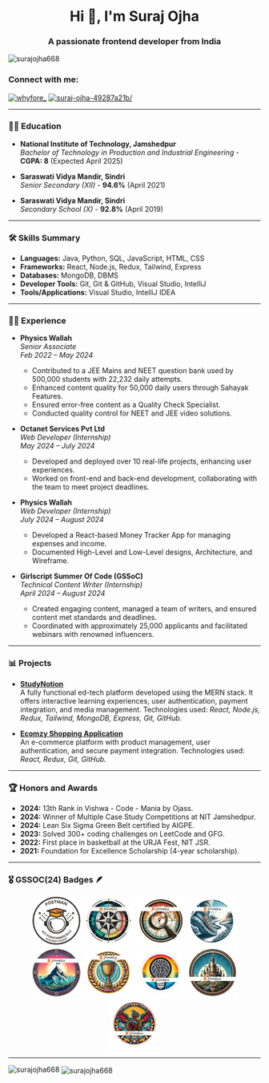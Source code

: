 <h1 align="center">Hi 👋, I'm Suraj Ojha</h1>
<h3 align="center">A passionate frontend developer from India</h3>

<p align="left"> <img src="https://komarev.com/ghpvc/?username=surajojha668&label=Profile%20views&color=0e75b6&style=flat" alt="surajojha668" /> </p>

<h3 align="left">Connect with me:</h3>
<p align="left">
<a href="https://twitter.com/whyfore_" target="blank"><img align="center" src="https://raw.githubusercontent.com/rahuldkjain/github-profile-readme-generator/master/src/images/icons/Social/twitter.svg" alt="whyfore_" height="30" width="40" /></a>
<a href="https://linkedin.com/in/suraj-ojha-49287a21b/" target="blank"><img align="center" src="https://raw.githubusercontent.com/rahuldkjain/github-profile-readme-generator/master/src/images/icons/Social/linked-in-alt.svg" alt="suraj-ojha-49287a21b/" height="30" width="40" /></a>
</p>

---

### 🧑‍🎓 Education
- **National Institute of Technology, Jamshedpur**  
  *Bachelor of Technology in Production and Industrial Engineering* - **CGPA: 8** (Expected April 2025)
  
- **Saraswati Vidya Mandir, Sindri**  
  *Senior Secondary (XII)* - **94.6%** (April 2021)
  
- **Saraswati Vidya Mandir, Sindri**  
  *Secondary School (X)* - **92.8%** (April 2019)

---

### 🛠️ Skills Summary
- **Languages:** Java, Python, SQL, JavaScript, HTML, CSS
- **Frameworks:** React, Node.js, Redux, Tailwind, Express
- **Databases:** MongoDB, DBMS
- **Developer Tools:** Git, Git & GitHub, Visual Studio, IntelliJ
- **Tools/Applications:** Visual Studio, IntelliJ IDEA

---

### 🧑‍💻 Experience
- **Physics Wallah**  
  *Senior Associate*  
  *Feb 2022 – May 2024*  
  - Contributed to a JEE Mains and NEET question bank used by 500,000 students with 22,232 daily attempts.
  - Enhanced content quality for 50,000 daily users through Sahayak Features.
  - Ensured error-free content as a Quality Check Specialist.
  - Conducted quality control for NEET and JEE video solutions.

- **Octanet Services Pvt Ltd**  
  *Web Developer (Internship)*  
  *May 2024 – July 2024*  
  - Developed and deployed over 10 real-life projects, enhancing user experiences.
  - Worked on front-end and back-end development, collaborating with the team to meet project deadlines.

- **Physics Wallah**  
  *Web Developer (Internship)*  
  *July 2024 – August 2024*  
  - Developed a React-based Money Tracker App for managing expenses and income.
  - Documented High-Level and Low-Level designs, Architecture, and Wireframe.

- **Girlscript Summer Of Code (GSSoC)**  
  *Technical Content Writer (Internship)*  
  *April 2024 – August 2024*  
  - Created engaging content, managed a team of writers, and ensured content met standards and deadlines.
  - Coordinated with approximately 25,000 applicants and facilitated webinars with renowned influencers.

---

### 📊 Projects
- **[StudyNotion](https://portfolio-three-virid-10.vercel.app/)**  
  A fully functional ed-tech platform developed using the MERN stack. It offers interactive learning experiences, user authentication, payment integration, and media management. Technologies used: *React, Node.js, Redux, Tailwind, MongoDB, Express, Git, GitHub.*

- **[Ecomzy Shopping Application](https://portfolio-three-virid-10.vercel.app/)**  
  An e-commerce platform with product management, user authentication, and secure payment integration. Technologies used: *React, Redux, Git, GitHub.*

---

### 🏆 Honors and Awards
- **2024:** 13th Rank in Vishwa - Code - Mania by Ojass.
- **2024:** Winner of Multiple Case Study Competitions at NIT Jamshedpur.
- **2024:** Lean Six Sigma Green Belt certified by AIGPE.
- **2023:** Solved 300+ coding challenges on LeetCode and GFG.
- **2022:** First place in basketball at the URJA Fest, NIT JSR.
- **2021:** Foundation for Excellence Scholarship (4-year scholarship).

---

### 🎖️ GSSOC(24) Badges 🪶
<p align="center">
  <img src="https://raw.githubusercontent.com/girlscript/gssoc-website-new/main/public/badges/postman.png" width="100px" height="100px" />
  <img src="https://raw.githubusercontent.com/girlscript/gssoc-website-new/main/public/badges/1.png" width="100px" height="100px" />
  <img src="https://raw.githubusercontent.com/girlscript/gssoc-website-new/main/public/badges/2.png" width="100px" height="100px" />
  <img src="https://raw.githubusercontent.com/girlscript/gssoc-website-new/main/public/badges/3.png" width="100px" height="100px" />
  <img src="https://raw.githubusercontent.com/girlscript/gssoc-website-new/main/public/badges/4.png" width="100px" height="100px" />
  <img src="https://raw.githubusercontent.com/girlscript/gssoc-website-new/main/public/badges/5.png" width="100px" height="100px" />
  <img src="https://raw.githubusercontent.com/girlscript/gssoc-website-new/main/public/badges/6.png" width="100px" height="100px" />
  <img src="https://raw.githubusercontent.com/girlscript/gssoc-website-new/main/public/badges/7.png" width="100px" height="100px" />
  <img src="https://raw.githubusercontent.com/girlscript/gssoc-website-new/main/public/badges/8.png" width="100px" height="100px" />
</p>

---

<p><img align="left" src="https://github-readme-stats.vercel.app/api/top-langs?username=surajojha668&show_icons=true&locale=en&layout=compact" alt="surajojha668" /></p>

<p>&nbsp;<img align="center" src="https://github-readme-stats.vercel.app/api?username=surajojha668&show_icons=true&locale=en" alt="surajojha668" /></p>

